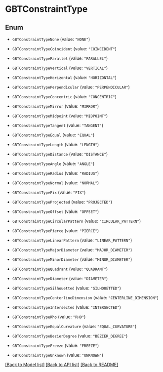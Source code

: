 # GBTConstraintType

## Enum


* `GBTConstraintTypeNone` (value: `"NONE"`)

* `GBTConstraintTypeCoincident` (value: `"COINCIDENT"`)

* `GBTConstraintTypeParallel` (value: `"PARALLEL"`)

* `GBTConstraintTypeVertical` (value: `"VERTICAL"`)

* `GBTConstraintTypeHorizontal` (value: `"HORIZONTAL"`)

* `GBTConstraintTypePerpendicular` (value: `"PERPENDICULAR"`)

* `GBTConstraintTypeConcentric` (value: `"CONCENTRIC"`)

* `GBTConstraintTypeMirror` (value: `"MIRROR"`)

* `GBTConstraintTypeMidpoint` (value: `"MIDPOINT"`)

* `GBTConstraintTypeTangent` (value: `"TANGENT"`)

* `GBTConstraintTypeEqual` (value: `"EQUAL"`)

* `GBTConstraintTypeLength` (value: `"LENGTH"`)

* `GBTConstraintTypeDistance` (value: `"DISTANCE"`)

* `GBTConstraintTypeAngle` (value: `"ANGLE"`)

* `GBTConstraintTypeRadius` (value: `"RADIUS"`)

* `GBTConstraintTypeNormal` (value: `"NORMAL"`)

* `GBTConstraintTypeFix` (value: `"FIX"`)

* `GBTConstraintTypeProjected` (value: `"PROJECTED"`)

* `GBTConstraintTypeOffset` (value: `"OFFSET"`)

* `GBTConstraintTypeCircularPattern` (value: `"CIRCULAR_PATTERN"`)

* `GBTConstraintTypePierce` (value: `"PIERCE"`)

* `GBTConstraintTypeLinearPattern` (value: `"LINEAR_PATTERN"`)

* `GBTConstraintTypeMajorDiameter` (value: `"MAJOR_DIAMETER"`)

* `GBTConstraintTypeMinorDiameter` (value: `"MINOR_DIAMETER"`)

* `GBTConstraintTypeQuadrant` (value: `"QUADRANT"`)

* `GBTConstraintTypeDiameter` (value: `"DIAMETER"`)

* `GBTConstraintTypeSilhouetted` (value: `"SILHOUETTED"`)

* `GBTConstraintTypeCenterlineDimension` (value: `"CENTERLINE_DIMENSION"`)

* `GBTConstraintTypeIntersected` (value: `"INTERSECTED"`)

* `GBTConstraintTypeRho` (value: `"RHO"`)

* `GBTConstraintTypeEqualCurvature` (value: `"EQUAL_CURVATURE"`)

* `GBTConstraintTypeBezierDegree` (value: `"BEZIER_DEGREE"`)

* `GBTConstraintTypeFreeze` (value: `"FREEZE"`)

* `GBTConstraintTypeUnknown` (value: `"UNKNOWN"`)


[[Back to Model list]](../README.md#documentation-for-models) [[Back to API list]](../README.md#documentation-for-api-endpoints) [[Back to README]](../README.md)


